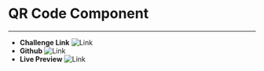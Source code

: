 # QR Code Component

---

- **Challenge Link** ![Link](https://www.frontendmentor.io/solutions/responsive-qr-code-component-vjnPy-vV8k)
- **Github** ![Link](https://github.com/harshikab2112/QR-Code-Component)
- **Live Preview** ![Link](https://qr-code-component-hb.vercel.app/)

